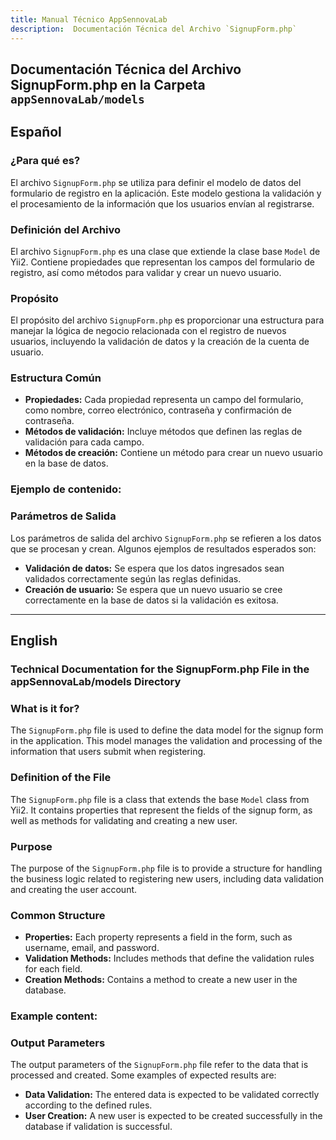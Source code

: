 ```yaml
---
title: Manual Técnico AppSennovaLab
description:  Documentación Técnica del Archivo `SignupForm.php`
---
```


## Documentación Técnica del Archivo SignupForm.php en la Carpeta `appSennovaLab/models`

## Español

### ¿Para qué es?
El archivo `SignupForm.php` se utiliza para definir el modelo de datos del formulario de registro en la aplicación. Este modelo gestiona la validación y el procesamiento de la información que los usuarios envían al registrarse.

### Definición del Archivo
El archivo `SignupForm.php` es una clase que extiende la clase base `Model` de Yii2. Contiene propiedades que representan los campos del formulario de registro, así como métodos para validar y crear un nuevo usuario.

### Propósito
El propósito del archivo `SignupForm.php` es proporcionar una estructura para manejar la lógica de negocio relacionada con el registro de nuevos usuarios, incluyendo la validación de datos y la creación de la cuenta de usuario.

### Estructura Común
- **Propiedades:** Cada propiedad representa un campo del formulario, como nombre, correo electrónico, contraseña y confirmación de contraseña.
- **Métodos de validación:** Incluye métodos que definen las reglas de validación para cada campo.
- **Métodos de creación:** Contiene un método para crear un nuevo usuario en la base de datos.

### Ejemplo de contenido:

### Parámetros de Salida
Los parámetros de salida del archivo `SignupForm.php` se refieren a los datos que se procesan y crean. Algunos ejemplos de resultados esperados son:
- **Validación de datos:** Se espera que los datos ingresados sean validados correctamente según las reglas definidas.
- **Creación de usuario:** Se espera que un nuevo usuario se cree correctamente en la base de datos si la validación es exitosa.

---

## English

### Technical Documentation for the SignupForm.php File in the appSennovaLab/models Directory

### What is it for?
The `SignupForm.php` file is used to define the data model for the signup form in the application. This model manages the validation and processing of the information that users submit when registering.

### Definition of the File
The `SignupForm.php` file is a class that extends the base `Model` class from Yii2. It contains properties that represent the fields of the signup form, as well as methods for validating and creating a new user.

### Purpose
The purpose of the `SignupForm.php` file is to provide a structure for handling the business logic related to registering new users, including data validation and creating the user account.

### Common Structure
- **Properties:** Each property represents a field in the form, such as username, email, and password.
- **Validation Methods:** Includes methods that define the validation rules for each field.
- **Creation Methods:** Contains a method to create a new user in the database.

### Example content:

### Output Parameters
The output parameters of the `SignupForm.php` file refer to the data that is processed and created. Some examples of expected results are:
- **Data Validation:** The entered data is expected to be validated correctly according to the defined rules.
- **User Creation:** A new user is expected to be created successfully in the database if validation is successful.
